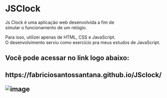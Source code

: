 # JSClock
<p>Js Clock é uma aplicação web desenvolvida a fim de</br>
simular o funcionamento de um relógio.<p>

<p>Para isso, utilizei apenas de HTML, CSS e JavaScript.</br>
O desenvolvimento serviu como exercício pra meus estudos de JavaScript.</p>
  
<h2>Você pode acessar no link logo abaixo:<h2>
 https://fabriciosantossantana.github.io/JSclock/
 
 ![image](https://user-images.githubusercontent.com/86753432/127570956-665f2299-9f4d-4cf6-91ef-904b33e18843.png)
